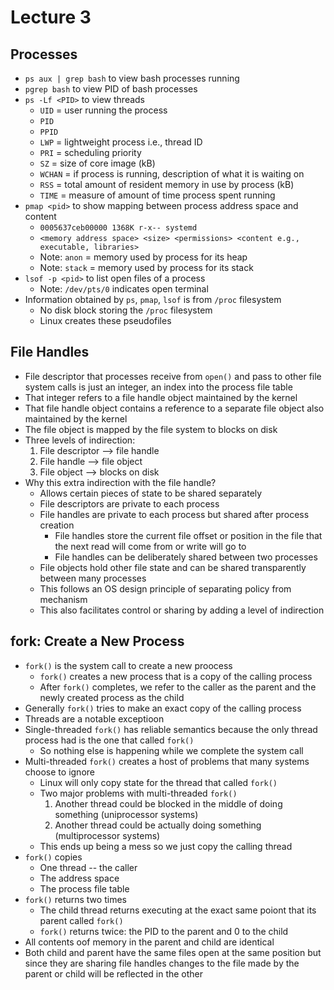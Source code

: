 # Lecture 3

## Processes
- `ps aux | grep bash` to view bash processes running
- `pgrep bash` to view PID of bash processes
- `ps -Lf <PID>` to view threads
    * `UID` = user running the process
    * `PID`
    * `PPID`
    * `LWP` = lightweight process i.e., thread ID
    * `PRI` = scheduling priority
    * `SZ` = size of core image (kB)
    * `WCHAN` = if process is running, description of what it is waiting on
    * `RSS` = total amount of resident memory in use by process (kB)
    * `TIME` = measure of amount of time process spent running
- `pmap <pid>` to show mapping between process address space and content
    * `0005637ceb00000 1368K r-x-- systemd`
    * `<memory address space> <size> <permissions> <content e.g., executable, libraries>`
    * Note: `anon` = memory used by process for its heap
    * Note: `stack` = memory used by process for its stack
- `lsof -p <pid>` to list open files of a process
    * Note: `/dev/pts/0` indicates open terminal
- Information obtained by `ps`, `pmap`, `lsof` is from `/proc` filesystem
    * No disk block storing the `/proc` filesystem
    * Linux creates these pseudofiles

## File Handles

- File descriptor that processes receive from `open()` and pass to other file system calls is just an integer, an index into the process file table
- That integer refers to a file handle object maintained by the kernel
- That file handle object contains a reference to a separate file object also maintained by the kernel
- The file object is mapped by the file system to blocks on disk
- Three levels of indirection:
    1. File descriptor --> file handle
    2. File handle --> file object
    3. File object --> blocks on disk
- Why this extra indirection with the file handle?
    * Allows certain pieces of state to be shared separately
    * File descriptors are private to each process
    * File handles are private to each process but shared after process creation
        + File handles store the current file offset or position in the file that the next read will come from or write will go to
        + File handles can be deliberately shared between two processes
    * File objects hold other file state and can be shared transparently between many processes
    * This follows an OS design principle of separating policy from mechanism
    * This also facilitates control or sharing by adding a level of indirection

## fork: Create a New Process

- `fork()` is the system call to create a new proocess
    * `fork()` creates a new process that is a copy of the calling process
    * After `fork()` completes, we refer to the caller as the parent and the newly created process as the child
- Generally `fork()` tries to make an exact copy of the calling process
- Threads are a notable exceptioon
- Single-threaded `fork()` has reliable semantics because the only thread process had is the one that called `fork()`
    * So nothing else is happening while we complete the system call
- Multi-threaded `fork()` creates a host of problems that many systems choose to ignore
    * Linux will only copy state for the thread that called `fork()`
    * Two major problems with multi-threaded `fork()`
        1. Another thread could be blocked in the middle of doing something (uniprocessor systems)
        2. Another thread could be actually doing something (multiprocessor systems)
    * This ends up being a mess so we just copy the calling thread
- `fork()` copies
    * One thread -- the caller
    * The address space
    * The process file table
- `fork()` returns two times
    * The child thread returns executing at the exact same poiont that its parent called `fork()`
    * `fork()` returns twice: the PID to the parent and 0 to the child
- All contents oof memory in the parent and child are identical
- Both child and parent have the same files open at the same position but since they are sharing file handles changes to the file made by the parent or child will be reflected in the other
